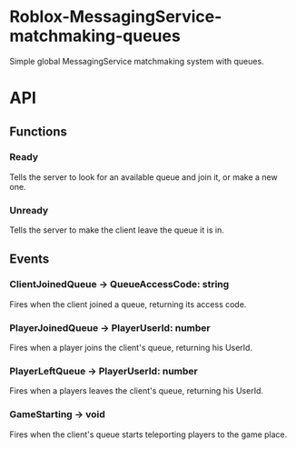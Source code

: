 
# Roblox-MessagingService-matchmaking-queues
Simple global MessagingService matchmaking system with queues.


# API

## Functions

### Ready
Tells the server to look for an available queue and join it, or make a new one.

### Unready
Tells the server to make the client leave the queue it is in.

## Events

### ClientJoinedQueue -> QueueAccessCode: string
Fires when the client joined a queue, returning its access code.

### PlayerJoinedQueue -> PlayerUserId: number
Fires when a player joins the client's queue, returning his UserId.

### PlayerLeftQueue -> PlayerUserId: number
Fires when a players leaves the client's queue, returning his UserId.

### GameStarting -> void
Fires when the client's queue starts teleporting players to the game place.
